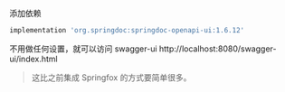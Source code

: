 添加依赖
```groovy
implementation 'org.springdoc:springdoc-openapi-ui:1.6.12'
```
不用做任何设置，就可以访问 swagger-ui
http://localhost:8080/swagger-ui/index.html
> 这比之前集成 Springfox 的方式要简单很多。

